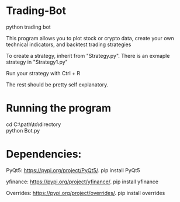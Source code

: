 # Trading-Bot
python trading bot

This program allows you to plot stock or crypto data, create your own technical indicators, and backtest trading strategies

To create a strategy, inherit from "Strategy.py". There is an exmaple strategy in "Strategy1.py"

Run your strategy with Ctrl + R

The rest should be pretty self explanatory.

# Running the program
cd C:\path\to\directory  
python Bot.py

# Dependencies: 

PyQt5: https://pypi.org/project/PyQt5/. pip install PyQt5

yfinance: https://pypi.org/project/yfinance/.  pip install yfinance

Overrides: https://pypi.org/project/overrides/.  pip install overrides

